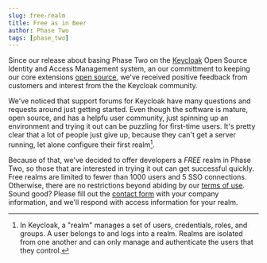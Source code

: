 ```yaml
---
slug: free-realm
title: Free as in Beer
author: Phase Two
tags: [phase_two]
---
```


Since our release about basing Phase Two on the [Keycloak](https://www.keycloak.org/) Open Source Identity and Access Management system, an our committment to keeping our core extensions [open source](/docs/introduction/open-source), we've received positive feedback from customers and interest from the the Keycloak community.

We've noticed that support forums for Keycloak have many questions and requests around just getting started. Even though the software is mature, open source, and has a helpfu user community, just spinning up an environment and trying it out can be puzzling for first-time users. It's pretty clear that a lot of people just give up, because they can't get a server running, let alone configure their first realm[^1].

Because of that, we've decided to offer developers a *FREE* realm in Phase Two, so those that are interested in trying it out can get successful quickly. Free realms are limited to fewer than 1000 users and 5 SSO connections. Otherwise, there are no restrictions beyond abiding by our [terms of use](/docs/terms). Sound good? Please fill out the [contact form](https://docs.google.com/forms/d/e/1FAIpQLScIwakLlJpd9OS3r1fCsPDX01Y9BTSvxf5Ceru_FrpAQE5hIA/viewform?usp=sf_link) with your company information, and we'll respond with access information for your realm. 

[^1]: In Keycloak, a "realm" manages a set of users, credentials, roles, and groups. A user belongs to and logs into a realm. Realms are isolated from one another and can only manage and authenticate the users that they control.


